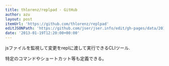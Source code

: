 ```yaml
---
title: thlorenz/replpad · GitHub
author: azu
layout: post
itemUrl: 'https://github.com/thlorenz/replpad'
editJSONPath: 'https://github.com/jser/jser.info/edit/gh-pages/data/2013/01/index.json'
date: '2013-01-19T12:20:00+00:00'
---
```

jsファイルを監視して変更をreplに渡して実行できるCLIツール.

特定のコマンドやショートカット等も定義できる。
